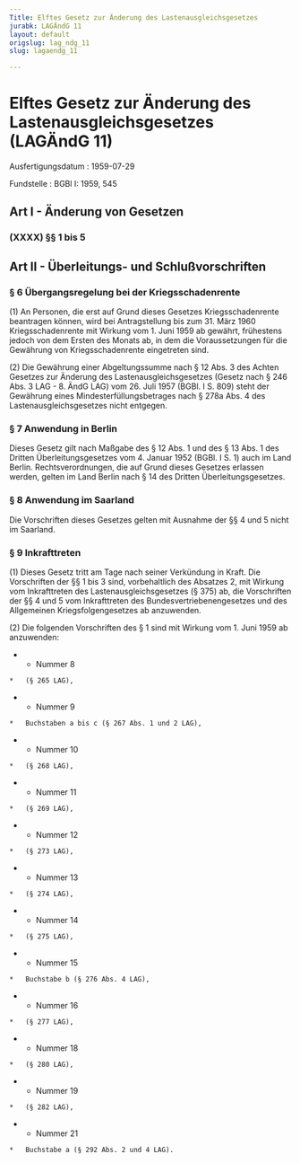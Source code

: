 ```yaml
---
Title: Elftes Gesetz zur Änderung des Lastenausgleichsgesetzes
jurabk: LAGÄndG 11
layout: default
origslug: lag_ndg_11
slug: lagaendg_11

---
```


# Elftes Gesetz zur Änderung des Lastenausgleichsgesetzes (LAGÄndG 11)

Ausfertigungsdatum
:   1959-07-29

Fundstelle
:   BGBl I: 1959, 545

## Art I - Änderung von Gesetzen

### (XXXX) §§ 1 bis 5

## Art II - Überleitungs- und Schlußvorschriften

### § 6 Übergangsregelung bei der Kriegsschadenrente

(1) An Personen, die erst auf Grund dieses Gesetzes Kriegsschadenrente
beantragen können, wird bei Antragstellung bis zum 31. März 1960
Kriegsschadenrente mit Wirkung vom 1. Juni 1959 ab gewährt, frühestens
jedoch von dem Ersten des Monats ab, in dem die Voraussetzungen für
die Gewährung von Kriegsschadenrente eingetreten sind.

(2) Die Gewährung einer Abgeltungssumme nach § 12 Abs. 3 des Achten
Gesetzes zur Änderung des Lastenausgleichsgesetzes (Gesetz nach § 246
Abs. 3 LAG - 8. ÄndG LAG) vom 26. Juli 1957 (BGBl. I S. 809) steht der
Gewährung eines Mindesterfüllungsbetrages nach § 278a Abs. 4 des
Lastenausgleichsgesetzes nicht entgegen.

### § 7 Anwendung in Berlin

Dieses Gesetz gilt nach Maßgabe des § 12 Abs. 1 und des § 13 Abs. 1
des Dritten Überleitungsgesetzes vom 4. Januar 1952 (BGBl. I S. 1)
auch im Land Berlin. Rechtsverordnungen, die auf Grund dieses Gesetzes
erlassen werden, gelten im Land Berlin nach § 14 des Dritten
Überleitungsgesetzes.

### § 8 Anwendung im Saarland

Die Vorschriften dieses Gesetzes gelten mit Ausnahme der §§ 4 und 5
nicht im Saarland.

### § 9 Inkrafttreten

(1) Dieses Gesetz tritt am Tage nach seiner Verkündung in Kraft. Die
Vorschriften der §§ 1 bis 3 sind, vorbehaltlich des Absatzes 2, mit
Wirkung vom Inkrafttreten des Lastenausgleichsgesetzes (§ 375) ab, die
Vorschriften der §§ 4 und 5 vom Inkrafttreten des
Bundesvertriebenengesetzes und des Allgemeinen Kriegsfolgengesetzes ab
anzuwenden.

(2) Die folgenden Vorschriften des § 1 sind mit Wirkung vom 1. Juni
1959 ab anzuwenden:

*    *   Nummer 8

    *   (§ 265 LAG),


*    *   Nummer 9

    *   Buchstaben a bis c (§ 267 Abs. 1 und 2 LAG),


*    *   Nummer 10

    *   (§ 268 LAG),


*    *   Nummer 11

    *   (§ 269 LAG),


*    *   Nummer 12

    *   (§ 273 LAG),


*    *   Nummer 13

    *   (§ 274 LAG),


*    *   Nummer 14

    *   (§ 275 LAG),


*    *   Nummer 15

    *   Buchstabe b (§ 276 Abs. 4 LAG),


*    *   Nummer 16

    *   (§ 277 LAG),


*    *   Nummer 18

    *   (§ 280 LAG),


*    *   Nummer 19

    *   (§ 282 LAG),


*    *   Nummer 21

    *   Buchstabe a (§ 292 Abs. 2 und 4 LAG).




